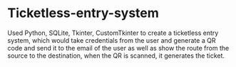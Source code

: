 # Ticketless-entry-system

Used Python, SQLite, Tkinter, CustomTkinter to create a ticketless entry system,
which would take credentials from the user and generate a QR code and send it to
the email of the user as well as show the route from the source to the destination,
when the QR is scanned, it generates the ticket.

